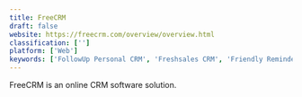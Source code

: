 ```yaml
---
title: FreeCRM
draft: false 
website: https://freecrm.com/overview/overview.html
classification: ['']
platform: ['Web']
keywords: ['FollowUp Personal CRM', 'Freshsales CRM', 'Friendly Reminder', 'HubSpot CRM', 'Humans.io', 'InStream CRM', 'MyLines', 'NetHunt CRM', 'Nimble', 'Onesheet CRM', 'Pickle CRM', 'Pipedrive', 'Quintessence', 'Story CRM', 'Streak', 'Streak for Mobile', 'Zendesk Sunshine', 'Zoho CRM']
---
```

FreeCRM is an online CRM software solution.
